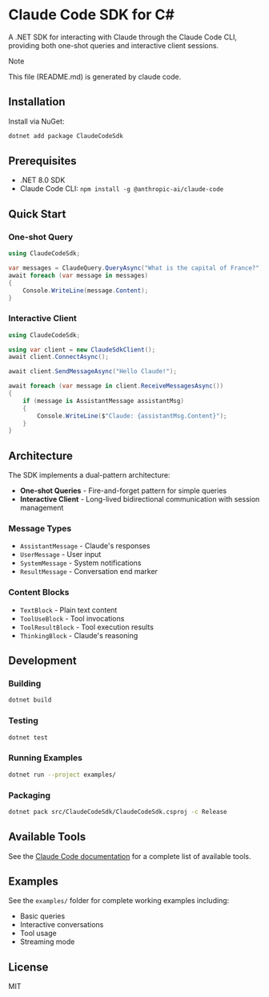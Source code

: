 # Claude Code SDK for C#

A .NET SDK for interacting with Claude through the Claude Code CLI, providing both one-shot queries and interactive client sessions.

> [!NOTE]
> This file (README.md) is generated by claude code.

## Installation

Install via NuGet:

```bash
dotnet add package ClaudeCodeSdk
```

## Prerequisites

- .NET 8.0 SDK
- Claude Code CLI: `npm install -g @anthropic-ai/claude-code`

## Quick Start

### One-shot Query

```csharp
using ClaudeCodeSdk;

var messages = ClaudeQuery.QueryAsync("What is the capital of France?");
await foreach (var message in messages)
{
    Console.WriteLine(message.Content);
}
```

### Interactive Client

```csharp
using ClaudeCodeSdk;

using var client = new ClaudeSdkClient();
await client.ConnectAsync();

await client.SendMessageAsync("Hello Claude!");

await foreach (var message in client.ReceiveMessagesAsync())
{
    if (message is AssistantMessage assistantMsg)
    {
        Console.WriteLine($"Claude: {assistantMsg.Content}");
    }
}
```

## Architecture

The SDK implements a dual-pattern architecture:

- **One-shot Queries** - Fire-and-forget pattern for simple queries
- **Interactive Client** - Long-lived bidirectional communication with session management

### Message Types

- `AssistantMessage` - Claude's responses
- `UserMessage` - User input  
- `SystemMessage` - System notifications
- `ResultMessage` - Conversation end marker

### Content Blocks

- `TextBlock` - Plain text content
- `ToolUseBlock` - Tool invocations
- `ToolResultBlock` - Tool execution results
- `ThinkingBlock` - Claude's reasoning

## Development

### Building

```bash
dotnet build
```

### Testing

```bash
dotnet test
```

### Running Examples

```bash
dotnet run --project examples/
```

### Packaging

```bash
dotnet pack src/ClaudeCodeSdk/ClaudeCodeSdk.csproj -c Release
```

## Available Tools

See the [Claude Code documentation](https://docs.anthropic.com/en/docs/claude-code/settings#tools-available-to-claude) for a complete list of available tools.

## Examples

See the `examples/` folder for complete working examples including:
- Basic queries
- Interactive conversations  
- Tool usage
- Streaming mode

## License

MIT